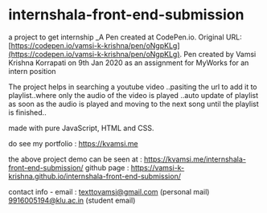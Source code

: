 # internshala-front-end-submission
a project to get internship
 _A Pen created at CodePen.io. Original URL: [https://codepen.io/vamsi-k-krishna/pen/oNgpKLg](https://codepen.io/vamsi-k-krishna/pen/oNgpKLg).
Pen created by Vamsi Krishna Korrapati on 9th Jan 2020 as an assignment for MyWorks for an intern position

The project helps in searching a youtube video ..pasiting the url to add it to playlist..where only the audio of the video is played
..auto update of playlist as soon as the audio is played and moving to the next song until the playlist is finished..

made with pure JavaScript, HTML and CSS.

do see my portfolio : https://kvamsi.me

the above project demo can be seen at : https://kvamsi.me/internshala-front-end-submission/
github page : https://vamsi-k-krishna.github.io/internshala-front-end-submission/

contact info -
email : texttovamsi@gmail.com (personal mail)
        9916005194@klu.ac.in  (student email)
         
 
